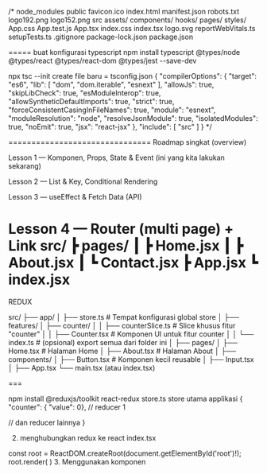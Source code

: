 
/*
node_modules
public
  favicon.ico
  index.html
  manifest.json
  robots.txt
  logo192.png
  logo152.png
src
  assets/
  components/
  hooks/
  pages/
  styles/
  App.css
  App.test.js
  App.tsx
  index.css
  index.tsx
  logo.svg
  reportWebVitals.ts
  setupTests.ts
.gitignore
package-lock.json
package.json

=====
buat konfigurasi typescript
npm install typescript @types/node @types/react @types/react-dom @types/jest --save-dev

npx tsc --init
create file baru = tsconfig.json
{
  "compilerOptions": {
    "target": "es6",
    "lib": [
      "dom",
      "dom.iterable",
      "esnext"
    ],
    "allowJs": true,
    "skipLibCheck": true,
    "esModuleInterop": true,
    "allowSyntheticDefaultImports": true,
    "strict": true,
    "forceConsistentCasingInFileNames": true,
    "module": "esnext",
    "moduleResolution": "node",
    "resolveJsonModule": true,
    "isolatedModules": true,
    "noEmit": true,
    "jsx": "react-jsx"
  },
  "include": [
    "src"
  ]
}
*/

===============================
Roadmap singkat (overview)

Lesson 1 — Komponen, Props, State & Event (ini yang kita lakukan sekarang)

Lesson 2 — List & Key, Conditional Rendering

Lesson 3 — useEffect & Fetch Data (API)

Lesson 4 — Router (multi page) + Link
src/
 ┣ pages/
 ┃ ┣ Home.jsx
 ┃ ┣ About.jsx
 ┃ ┗ Contact.jsx
 ┣ App.jsx
 ┗ index.jsx
====
REDUX

src/
├── app/
│   ├── store.ts               # Tempat konfigurasi global store
│
├── features/
│   ├── counter/
│   │   ├── counterSlice.ts    # Slice khusus fitur "counter"
│   │   ├── Counter.tsx        # Komponen UI untuk fitur counter
│   │   └── index.ts           # (opsional) export semua dari folder ini
│
├── pages/
│   ├── Home.tsx               # Halaman Home
│   ├── About.tsx              # Halaman About
│
├── components/
│   ├── Button.tsx             # Komponen kecil reusable
│   ├── Input.tsx
│
├── App.tsx
└── main.tsx (atau index.tsx)


===

npm install @reduxjs/toolkit react-redux
store.ts
store utama applikasi
{
  "counter": { "value": 0}, // reducer 1
  
  // dan reducer lainnya
}

2. menghubungkan redux ke react
index.tsx


const root = ReactDOM.createRoot(document.getElementById('root')!);
root.render(
  <Provider store={store}>
    <App />
  </Provider>
)
3. Menggunakan komponen